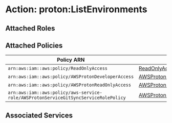 # Action: proton:ListEnvironments

## Attached Roles

## Attached Policies

| Policy ARN | Policy Name |
|------------|-------------|
| `arn:aws:iam::aws:policy/ReadOnlyAccess` | [ReadOnlyAccess](../policies.md#readonlyaccess) |
| `arn:aws:iam::aws:policy/AWSProtonDeveloperAccess` | [AWSProtonDeveloperAccess](../policies.md#awsprotondeveloperaccess) |
| `arn:aws:iam::aws:policy/AWSProtonReadOnlyAccess` | [AWSProtonReadOnlyAccess](../policies.md#awsprotonreadonlyaccess) |
| `arn:aws:iam::aws:policy/aws-service-role/AWSProtonServiceGitSyncServiceRolePolicy` | [AWSProtonServiceGitSyncServiceRolePolicy](../policies.md#awsprotonservicegitsyncservicerolepolicy) |

## Associated Services

